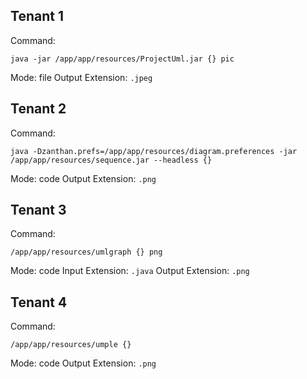 ## Tenant 1
Command:
```
java -jar /app/app/resources/ProjectUml.jar {} pic
```

Mode: file
Output Extension: `.jpeg`

## Tenant 2
Command:
```
java -Dzanthan.prefs=/app/app/resources/diagram.preferences -jar /app/app/resources/sequence.jar --headless {}
```

Mode: code
Output Extension: `.png`

## Tenant 3
Command:
```
/app/app/resources/umlgraph {} png
```

Mode: code
Input Extension: `.java`
Output Extension: `.png`

## Tenant 4
Command:
```
/app/app/resources/umple {}
```

Mode: code
Output Extension: `.png`